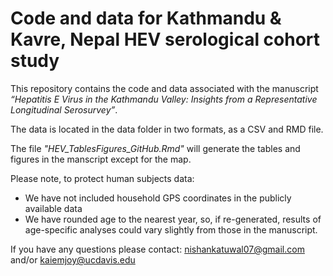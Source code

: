 
# Code and data for Kathmandu & Kavre, Nepal HEV serological cohort study

This repository contains the code and data associated with the manuscript _“Hepatitis E Virus in the Kathmandu Valley: Insights from a Representative Longitudinal Serosurvey”_. 


The data is located in the data folder in two formats, as a CSV and RMD file. 

The file _"HEV_TablesFigures_GitHub.Rmd"_ will generate the tables and figures in the manscript except for the map. 

Please note, to protect human subjects data:

* We have not included household GPS coordinates in the publicly available data
* We have rounded age to the nearest year, so, if re-generated, results of age-specific analyses could vary slightly from those in the manuscript. 


If you have any questions please contact: nishankatuwal07@gmail.com and/or kaiemjoy@ucdavis.edu 
